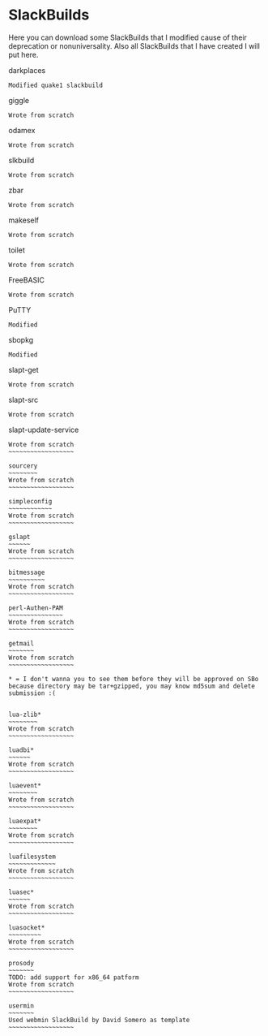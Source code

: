 SlackBuilds
===========

Here you can download some SlackBuilds that I modified cause of their
deprecation or nonuniversality. Also all SlackBuilds that I have created
I will put here.

darkplaces
~~~~~~~~~~
Modified quake1 slackbuild
~~~~~~~~~~~~~~~~~~~~~~~~~~

giggle
~~~~~~
Wrote from scratch
~~~~~~~~~~~~~~~~~~

odamex
~~~~~~
Wrote from scratch
~~~~~~~~~~~~~~~~~~

slkbuild
~~~~~~~~
Wrote from scratch
~~~~~~~~~~~~~~~~~~

zbar
~~~~
Wrote from scratch
~~~~~~~~~~~~~~~~~~

makeself
~~~~~~~~
Wrote from scratch
~~~~~~~~~~~~~~~~~~

toilet
~~~~~~
Wrote from scratch
~~~~~~~~~~~~~~~~~~

FreeBASIC
~~~~~~~~~
Wrote from scratch
~~~~~~~~~~~~~~~~~~

PuTTY
~~~~~
Modified
~~~~~~~~

sbopkg
~~~~~~
Modified
~~~~~~~~

slapt-get
~~~~~~~~~
Wrote from scratch
~~~~~~~~~~~~~~~~~~

slapt-src
~~~~~~~~~
Wrote from scratch
~~~~~~~~~~~~~~~~~~

slapt-update-service
~~~~~~~~~~~~~~~~~~~~
Wrote from scratch
~~~~~~~~~~~~~~~~~~

sourcery
~~~~~~~~
Wrote from scratch
~~~~~~~~~~~~~~~~~~

simpleconfig
~~~~~~~~~~~~
Wrote from scratch
~~~~~~~~~~~~~~~~~~

gslapt
~~~~~~
Wrote from scratch
~~~~~~~~~~~~~~~~~~

bitmessage
~~~~~~~~~~
Wrote from scratch
~~~~~~~~~~~~~~~~~~

perl-Authen-PAM
~~~~~~~~~~~~~~~
Wrote from scratch
~~~~~~~~~~~~~~~~~~

getmail
~~~~~~~
Wrote from scratch
~~~~~~~~~~~~~~~~~~

* = I don't wanna you to see them before they will be approved on SBo because directory may be tar+gzipped, you may know md5sum and delete submission :(


lua-zlib*
~~~~~~~~
Wrote from scratch
~~~~~~~~~~~~~~~~~~

luadbi*
~~~~~~
Wrote from scratch
~~~~~~~~~~~~~~~~~~

luaevent*
~~~~~~~~
Wrote from scratch
~~~~~~~~~~~~~~~~~~

luaexpat*
~~~~~~~~
Wrote from scratch
~~~~~~~~~~~~~~~~~~

luafilesystem
~~~~~~~~~~~~~
Wrote from scratch
~~~~~~~~~~~~~~~~~~

luasec*
~~~~~~
Wrote from scratch
~~~~~~~~~~~~~~~~~~

luasocket*
~~~~~~~~~
Wrote from scratch
~~~~~~~~~~~~~~~~~~

prosody
~~~~~~~
TODO: add support for x86_64 patform
Wrote from scratch
~~~~~~~~~~~~~~~~~~

usermin
~~~~~~~
Used webmin SlackBuild by David Somero as template
~~~~~~~~~~~~~~~~~~

